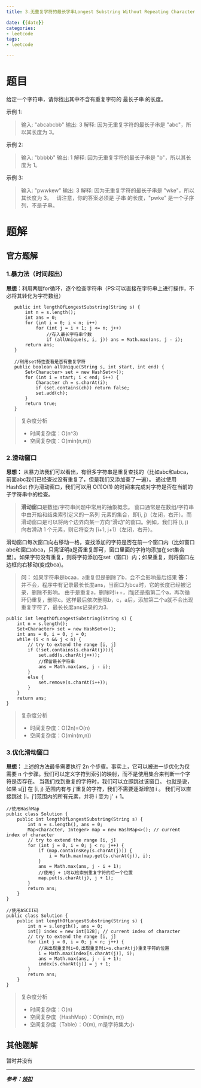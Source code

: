 ```yaml
---
title: 3.无重复字符的最长字串Longest Substring Without Repeating Characters)

date: {{date}}
categories:
- leetcode
tags:
- leetcode

---
```


# 题目
给定一个字符串，请你找出其中不含有重复字符的 最长子串 的长度。

示例 1:
>输入: "abcabcbb"
>输出: 3
>解释: 因为无重复字符的最长子串是 "abc"，所以其长度为 3。

示例 2:
>输入: "bbbbb"
>输出: 1
>解释: 因为无重复字符的最长子串是 "b"，所以其长度为 1。

示例 3:
>输入: "pwwkew"
>输出: 3
>解释: 因为无重复字符的最长子串是 "wke"，所以其长度为 3。
>     请注意，你的答案必须是 子串 的长度，"pwke" 是一个子序列，不是子串。


# 题解

## 官方题解
### 1.暴力法（时间超出）
**思想**：利用两层for循环，逐个检查字符串（PS:可以直接在字符串上进行操作，不必将其转化为字符数组）
```
   public int lengthOfLongestSubstring(String s) {
       int n = s.length();
       int ans = 0;
       for (int i = 0; i < n; i++)
           for (int j = i + 1; j <= n; j++)
               //存入最长字符串个数
               if (allUnique(s, i, j)) ans = Math.max(ans, j - i);
       return ans;
   }

   //利用set特性查看是否有重复字符
   public boolean allUnique(String s, int start, int end) {
       Set<Character> set = new HashSet<>();
       for (int i = start; i < end; i++) {
           Character ch = s.charAt(i);
           if (set.contains(ch)) return false;
           set.add(ch);
       }
       return true;
   }
```

> 复杂度分析
>
> - 时间复杂度：O(n^3)
> - 空间复杂度：O(min(n,m))


### 2.滑动窗口
**思想：** 从暴力法我们可以看出，有很多字符串是重复查找的（比如abc和abca，前面abc我们已经查过没有重复了，但是我们又添加查了一遍）。
通过使用 HashSet 作为滑动窗口，我们可以用 O(1)O(1) 的时间来完成对字符是否在当前的子字符串中的检查。

> **滑动窗口**是数组/字符串问题中常用的抽象概念。 窗口通常是在数组/字符串中由开始和结束索引定义的一系列 元素的集合，即[i, j)（左闭，右开）。而滑动窗口是可以将两个边界向某一方向“滑动”的窗口。例如，我们将 [i, j) 向右滑动 1 个元素，则它将变为 [i+1, j+1)（左闭，右开）。

滑动窗口每次窗口向右移动一格，查找添加的字符是否在前一个窗口内（比如窗口abc和窗口abca，只需证明a是否重复即可，窗口里面的字符均添加在set集合里）。如果字符没有重复，则将字符添加在set（窗口）内；如果重复，则将窗口左边框向右移动(变成bca)。

> **问：** 如果字符串是bcaa，a重复但是删除了b，会不会影响最后结果
> **答：** 并不会，程序中有记录最长长度ans，当窗口为bca时，它的长度已经被记录，删除不影响。
> 由于是重复a，删除时i++，而j还是指第二个a，再次循环仍重复，删除c。这样最后依次删除b，c，a后，添加第二个a就不会出现重复字符了，最长长度ans记录的为3.

```
public int lengthOfLongestSubstring(String s) {
    int n = s.length();
    Set<Character> set = new HashSet<>();
    int ans = 0, i = 0, j = 0;
    while (i < n && j < n) {
        // try to extend the range [i, j]
        if (!set.contains(s.charAt(j))){
            set.add(s.charAt(j++));
            //保留最长字符串
            ans = Math.max(ans, j - i);
        }
        else {
            set.remove(s.charAt(i++));
        }
    }
    return ans;
}
```
> 复杂度分析
>
> - 时间复杂度：O(2n)=O(n)
> - 空间复杂度：O(min(m,n))

### 3.优化滑动窗口
**思想：** 上述的方法最多需要执行 2n 个步骤。事实上，它可以被进一步优化为仅需要 n 个步骤。我们可以定义字符到索引的映射，而不是使用集合来判断一个字符是否存在。 当我们找到重复的字符时，我们可以立即跳过该窗口。
也就是说，如果 s[j] 在 [i, j) 范围内有与 j'重复的字符，我们不需要逐渐增加 i 。 我们可以直接跳过 [i，j']范围内的所有元素，并将 i 变为 j' + 1。
```
//使用HashMap
public class Solution {
    public int lengthOfLongestSubstring(String s) {
        int n = s.length(), ans = 0;
        Map<Character, Integer> map = new HashMap<>(); // current index of character
        // try to extend the range [i, j]
        for (int j = 0, i = 0; j < n; j++) {
            if (map.containsKey(s.charAt(j))) {
                i = Math.max(map.get(s.charAt(j)), i);
            }
            ans = Math.max(ans, j - i + 1);
            //使用j + 1可以检索到重复字符的后一个位置
            map.put(s.charAt(j), j + 1);
        }
        return ans;
    }
}
```
```
//使用ASCII码
public class Solution {
    public int lengthOfLongestSubstring(String s) {
        int n = s.length(), ans = 0;
        int[] index = new int[128]; // current index of character
        // try to extend the range [i, j]
        for (int j = 0, i = 0; j < n; j++) {
            //未出现重复时i=0,出现重复时i=s.charAt(j)重复字符的位置
            i = Math.max(index[s.charAt(j)], i);
            ans = Math.max(ans, j - i + 1);
            index[s.charAt(j)] = j + 1;
        }
        return ans;
    }
}
```
> 复杂度分析
>
> - 时间复杂度：O(n)
> - 空间复杂度（HashMap）：O(min(n, m))
> - 空间复杂度（Table）：O(m), m是字符集大小

## 其他题解
暂时并没有

---
***参考：[领扣](https://leetcode-cn.com/problems/longest-substring-without-repeating-characters/solution/wu-zhong-fu-zi-fu-de-zui-chang-zi-chuan-by-leetcod/)***
